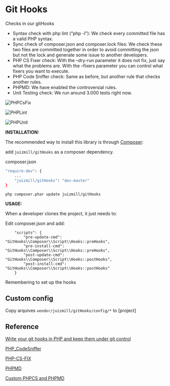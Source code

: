 # Git Hooks

Checks in our gitHooks

* Syntax check with php lint (“php -l”): We check every committed file has a valid PHP syntax.
* Sync check of composer.json and composer.lock files: We check these two files are committed together in order to avoid committing the json but not the lock and generate some issue to another developers.
* PHP CS Fixer check: With the –dry-run parameter it does not fix, just say what the problems are. With the –fixers parameter you can control what fixers you want to execute.
* PHP Code Sniffer check: Same as before, but another rule that checks another rules.
* PHPMD: We have enabled the controversial rules.
* Unit Testing check: We run around 3.000 tests right now.

![PHPCsFix](images/PHPCsFix.jpg "PHPCsFix")

![PHPLint](images/PHPLint.jpg "PHPLint")

![PHPUnit](images/PHPUnit.jpg "PHPUnit")

**INSTALLATION:**

The recommended way to install this library is through [Composer](http://getcomposer.org):

add `juizmill/gitHooks` as a composer dependency.

composer.json
```bash
"require-dev": {
    ...
    "juizmill/gitHooks": "dev-master"
}
```

`php composer.phar update juizmill/gitHooks`


**USAGE:**

When a developer clones the project, it just needs to:

Edit composer.json and add:

```
    "scripts": {
        "pre-update-cmd": "GitHooks\\Composer\\Script\\Hooks::preHooks",
        "pre-install-cmd": "GitHooks\\Composer\\Script\\Hooks::preHooks",
        "post-update-cmd": "GitHooks\\Composer\\Script\\Hooks::postHooks",
        "post-install-cmd": "GitHooks\\Composer\\Script\\Hooks::postHooks"
    }
```

Remembering to set up the hooks


Custom config
--------------

Copy arquives `vendor/juizmill/gitHooks/config/*` to [project]


Reference
-----------

 [Write your git hooks in PHP and keep them under git control](http://carlosbuenosvinos.com/write-your-git-hooks-in-php-and-keep-them-under-git-control/)
 
 [PHP_CodeSniffer](https://github.com/squizlabs/PHP_CodeSniffer/wiki/Annotated-ruleset.xml)
 
 [PHP-CS-FIX](http://cs.sensiolabs.org/)
 
 [PHPMD](http://phpmd.org/documentation/index.html)

 [Custom PHPCS and PHPMD](http://edorian.github.io/php-coding-standard-generator/#phpmd)
